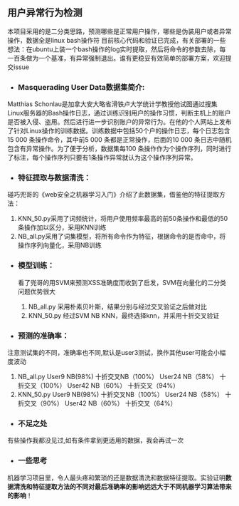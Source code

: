 ##  用户异常行为检测

本项目采用的是二分类思路，预测哪些是正常用户操作，哪些是伪装用户或者异常操作，数据全是linux bash操作符
目前核心代码和验证已完成，有关部署的一些想法：在ubuntu上装一个bash操作的log实时提取，然后将命令的参数去除，每一百条做为一个基准，有异常强制退出。谁有更稳妥有效简单的部署方案，欢迎提交issue

- ### Masquerading User Data数据集简介:
Matthias Schonlau是加拿大安大略省滑铁卢大学统计学教授他试图通过搜集Linux服务器的Bash操作日志，通过训练识别用户的操作习惯，判断主机上的账户是否被入侵、盗用。然后进行进一步识别账户的异常行为。在他的个人网站上发布了针对Linux操作的训练数据。训练数据中包括50个户的操作日志，每个日志包含15 000 条操作命令，其中前5 000 条都是正常操作，后面的10 000 条日志中随机包含有异常操作。为了便于分析，数据集每100 条操作作为个操作序列，同时进行了标注，每个操作序列只要有1条操作异常就认为这个操作序列异常。
 
- ### 特征提取与数据清洗：
碰巧兜哥的《web安全之机器学习入门》介绍了此数据集，借鉴他的特征提取方法：
   1. KNN_50.py采用了词频统计，将用户使用频率最高的前50条操作和最低的50条操作加以区分，采用KNN训练
   2. NB_all.py采用了词集模型，将所有命令作为特征，根据命令的是否命中，将操作序列向量化，采用NB训练

- ### 模型训练：
   看了兜哥的用SVM来预测XSS准确度而收到了启发，SVM在向量化的二分类问题优势很大
   1. NB_all.py   采用朴素贝叶斯，结果分别与经过交叉验证之后做对比
   2. KNN_50.py   经过SVM NB KNN，最终选择knn，并采用十折交叉验证

- ### 预测的准确率：
注意测试集的不同，准确率也不同,默认是user3测试，换作其他user可能会小幅度波动

   1. NB_all.py   User9 NB(98%) 十折交叉NB（100%）    User24 NB（58%） 十折交叉（100%）    User42 NB（60%） 十折交叉（94%）
   2. KNN_50.py   User9 NB(98%) 十折交叉NB（100%）    User24 NB（58%） 十折交叉（90%）     User42 NB（60%） 十折交叉（64%）

- ### 不足之处
 有些操作我都没见过,如有条件拿到更适用的数据，我会再试一次

- ### 一些思考
机器学习项目里，令人最头疼和繁琐的还是数据清洗和数据特征提取。实验证明**数据清洗和特征提取方法的不同对最后准确率的影响远远大于不同机器学习算法带来的影响**！